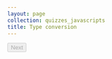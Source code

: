 ```yaml
---
layout: page
collection: quizzes_javascripts
title: Type conversion
---
```


<!-- <div id="result" class='margin-tb-md'></div> -->
<div id="quizContent"></div>

<button id="nextQuestion" disabled="true" onclick="nextQuestionBtnHandler();">Next</button>

<script src="//d3js.org/d3.v3.min.js" charset="utf-8"></script>
<script type="text/javascript" src="/assets/scripts/charts/gauge.js"></script>
<script type="text/javascript">
    var quizContent = {
        questions: [
            {
                body: '' +
'<p>What will be the result of the following statement?</p>\n' +
'<div class="language-javascript highlighter-rouge"><pre class="highlight"><code><span class="mf">3.14</span><span class="p">.</span><span class="nx">toString</span><span class="p">();</span>\n' +
'</code></pre>\n' +
'</div>\n' +
'',
                answers: [
                    '<code class="highlighter-rouge">3</code>',
                    '<code class="highlighter-rouge">3.14</code>',
                    '<code class="highlighter-rouge">"3.14"</code>',
                    'error',
                ],
                correctAnswer: 2
            },
            {
                body: '' + 
'<p>What will be the result of the following statement?</p>\n'+
'<div class="language-javascript highlighter-rouge"><pre class="highlight"><code><span class="p">(</span><span class="o">-</span><span class="kc">Infinity</span><span class="p">).</span><span class="nx">toString</span><span class="p">();</span>\n'+
'</code></pre>\n'+
'</div>\n'+
'',
                answers: [
                    '<code class="highlighter-rouge">-Infinity</code>',
                    '<code class="highlighter-rouge">Infinity</code>',
                    'error',
                ],
                correctAnswer: 0
            },
            {
                body: '' + 
'<p>What will be the result of the following statement?</p>\n'+

'<div class="language-javascript highlighter-rouge"><pre class="highlight"><code><span class="nb">String</span><span class="p">(</span><span class="kc">true</span><span class="p">);</span>\n'+
'</code></pre>\n'+
'</div>\n'+
'',
                answers: [
                    '<code class="highlighter-rouge">true</code>',
                    '<code class="highlighter-rouge">"true"</code>',
                    'error',
                ],
                correctAnswer: 1
            },
            {
                body: '' + 
'<p>What will be the result of the object to string conversion?</p>\n'+

'<div class="language-javascript highlighter-rouge"><pre class="highlight"><code><span class="kd">var</span> <span class="nx">obj</span> <span class="o">=</span> <span class="p">{</span> <span class="s2">"a"</span><span class="p">:</span> <span class="mi">1</span> <span class="p">};</span>\n'+

'<span class="nx">console</span><span class="p">.</span><span class="nx">log</span><span class="p">(</span><span class="nx">obj</span><span class="p">.</span><span class="nx">toString</span><span class="p">());</span>\n'+
'</code></pre>\n'+
'</div>\n'+
'',
                answers: [
                    '<code class="highlighter-rouge">"<span class="p">{</span><span class="w"> </span><span class="nt">\'a\'</span><span class="p">:</span><span class="w"> </span><span class="mi">1</span><span class="w"> </span><span class="p">}</span>"</code>',
'<code class="highlighter-rouge">"\'a\': 1"</code>',
'<code class="highlighter-rouge">"a"</code>',
'<code class="highlighter-rouge">"[object Object]"</code>',
'error',

                ],
                correctAnswer: 3
            },
            {
                body: '' +
'<p>What will be the result of the following statement?</p>\n'+

'<div class="language-javascript highlighter-rouge"><pre class="highlight"><code><span class="p">[</span><span class="mi">1</span><span class="p">,</span> <span class="p">[</span><span class="mi">2</span><span class="p">,</span> <span class="mi">3</span><span class="p">],</span> <span class="kc">true</span><span class="p">,</span> <span class="kc">undefined</span><span class="p">,</span> <span class="s1">\'abc\'</span><span class="p">].</span><span class="nx">toString</span><span class="p">();</span>\n'+
'</code></pre>\n'+
'</div>\n'+
'',
                answers: [
                    '<code class="highlighter-rouge">"1,[2,3],true,undefined,abc"</code>',
'<code class="highlighter-rouge">"1,[2,3],true,,abc"</code>',
'<code class="highlighter-rouge">"1,2,3,true,undefined,abc"</code>',
'<code class="highlighter-rouge">"1,2,3,true,,abc"</code>',

                ],
                correctAnswer: 3
            },
            {
                body: '' +
'<p>What will be the result of the following statement?</p>\n'+

'<div class="language-javascript highlighter-rouge"><pre class="highlight"><code><span class="nb">parseInt</span><span class="p">(</span><span class="s1">\'-41.43\'</span><span class="p">);</span>\n'+
'</code></pre>\n'+
'</div>\n'+
'',
                answers: [
                    '41',
                    '41.43',
                    '-41',
                    '-41.43',
                    'NaN',
                    'error',
                ],
                correctAnswer: 2
            },
            {
                body: '' +
'<p>What will be the result of the following statement?</p>\n'+

'<div class="language-javascript highlighter-rouge"><pre class="highlight"><code><span class="nb">parseFloat</span><span class="p">(</span><span class="s1">\'-123.3a43\'</span><span class="p">);</span>\n'+
'</code></pre>\n'+
'</div>\n'+
'',
                answers: [
                    '-123',
                    '-123.3',
                    '-123.343',
                    'NaN',
                    'error',
                ],
                correctAnswer: 1
            },
            {
                body: '' +
'<p>What will be the result of the following statement?</p>\n'+

'<div class="language-javascript highlighter-rouge"><pre class="highlight"><code><span class="nb">parseInt</span><span class="p">(</span><span class="s1">\'a123\'</span><span class="p">);</span>\n'+
'</code></pre>\n'+
'</div>\n'+
'',
                answers: [
                    '123',
                    'NaN',
                    'error',
                ],
                correctAnswer: 1
            },
            {
                body: '' +
'<p>What will be the result of the following statement?</p>\n'+

'<div class="language-javascript highlighter-rouge"><pre class="highlight"><code><span class="nb">parseFloat</span><span class="p">(</span><span class="s1">\'\'</span><span class="p">);</span>\n'+
'</code></pre>\n'+
'</div>\n'+
'',
                answers: [
                    '0',
                    'NaN',
                    'error',
                ],
                correctAnswer: 1
            },
            {
                body: '' +
'<p>What will be the result of the following statement?</p>\n'+

'<div class="language-javascript highlighter-rouge"><pre class="highlight"><code><span class="o">+</span><span class="s1">\'\'</span>\n'+
'</code></pre>\n'+
'</div>\n'+
'',
                answers: [
                    '0',
                    'NaN',
                    'error',
                ],
                correctAnswer: 0
            },
            {
                body: '' +
'<p>What will be the result of the following statement?</p>\n'+

'<div class="language-javascript highlighter-rouge"><pre class="highlight"><code><span class="o">+</span><span class="s1">\'12zzz\'</span><span class="p">;</span>\n'+
'</code></pre>\n'+
'</div>\n'+
'',
                answers: [
                    '12',
                    'NaN',
                    'error',
                ],
                correctAnswer: 1
            },
            {
                body: '' +
'<p>What will be the result of the following statements?</p>\n'+

'<div class="language-javascript highlighter-rouge"><pre class="highlight"><code><span class="o">+</span><span class="kc">true</span><span class="p">;</span>\n'+
'<span class="nb">parseInt</span><span class="p">(</span><span class="kc">true</span><span class="p">);</span>\n'+
'</code></pre>\n'+
'</div>\n'+
'',
                answers: [
                    '1 and 1',
                    '1 and NaN',
                    'NaN and 1',
                    'NaN and NaN',
                ],
                correctAnswer: 1
            },
            {
                body: '' +
'<p>What will be the result of the following statement?</p>\n'+

'<div class="language-javascript highlighter-rouge"><pre class="highlight"><code><span class="o">+</span><span class="kc">null</span>\n'+
'</code></pre>\n'+
'</div>\n'+
'',
                answers: [
                    '0',
                    'NaN',
                    'error',
                ],
                correctAnswer: 0
            },
            {
                body: '' +
'<p>What will be the result of the following statement?</p>\n'+

'<div class="language-javascript highlighter-rouge"><pre class="highlight"><code><span class="nb">parseInt</span><span class="p">([</span><span class="mi">1</span><span class="p">,</span> <span class="mi">2</span><span class="p">,</span> <span class="mi">3</span><span class="p">]);</span>\n'+
'</code></pre>\n'+
'</div>\n'+
'',
                answers: [
                    '123',
                    '1',
                    '0',
                    'error',

                ],
                correctAnswer: 1
            },
            {
                body: '' +
'<p>What will be the result of the following statement?</p>\n'+

'<div class="language-javascript highlighter-rouge"><pre class="highlight"><code><span class="o">!!</span><span class="s1">\'abc\'</span>\n'+
'</code></pre>\n'+
'</div>\n'+
'',
                answers: [
                    '<code class="highlighter-rouge">\'abc\'</code>',
'<code class="highlighter-rouge">\'!!abc\'</code>',
'true',
'false',
                ],
                correctAnswer: 2
            },
            {
                body: '' +
'<p>What will be the result of the following statement?</p>\n'+

'<div class="language-javascript highlighter-rouge"><pre class="highlight"><code><span class="o">!!</span><span class="mi">0</span>\n'+
'</code></pre>\n'+
'</div>\n'+
'',
                answers: [
                    '<code class="highlighter-rouge">0</code>',
                    '<code class="highlighter-rouge">\'0\'</code>',
                    '<code class="highlighter-rouge">\'!!0\'</code>',
                    'true',
                    'false',
                ],
                correctAnswer: 4
            },
            {
                body: '' +
'<p>What will be the result of the following statement?</p>\n'+

'<div class="language-javascript highlighter-rouge"><pre class="highlight"><code><span class="o">!!</span><span class="p">{}</span>\n'+
'</code></pre>\n'+
'</div>\n'+
'',
                answers: [
                    '<code class="highlighter-rouge">0</code>',
                    '<code class="highlighter-rouge"><span class="p">{}</span></code>',
                    '<code class="highlighter-rouge">\'!!{}\'</code>',
                    'true',
                    'false',

                ],
                correctAnswer: 3
            },
            {
                body: '' +
'<p>What is the type of <code class="highlighter-rouge">nr</code>?</p>\n'+

'<div class="language-javascript highlighter-rouge"><pre class="highlight"><code><span class="kd">var</span> <span class="nx">nr</span> <span class="o">=</span> <span class="k">new</span> <span class="nb">Number</span><span class="p">(</span><span class="mi">2</span><span class="p">);</span>\n'+

'<span class="k">typeof</span> <span class="nx">nr</span><span class="p">;</span>  <span class="c1">// ?</span>\n'+
'</code></pre>\n'+
'</div>\n'+
'',
                answers: [
                    'number',
                    'array',
                    'primitive',
                    'object',
                    'constructor',

                ],
                correctAnswer: 3
            },
        ],
        feedbackMessages: {
            '<100': "Good! There is space for improvement for you! Check out the series of articles about the <a href='/heroes/master-of-variables-type-conversion-part-1-string-and-number/'>Master of Variables converting variables</a> and come back after you've finished it. I bet you'll score higher next time!",
            '100': "Great! You've answered all questions correctly! This is an important achievement in your journey of becoming a Hero of Programming. Keep up the good work!"
        },
        callToAction: 'In case you want to revise some information on type conversion in JavaScript, feel free to check out the series of posts about the <a href="/heroes/master-of-variables-part-1-intro/">Master of Variables converting variables</a>.'
    };
</script>
<script type="text/javascript" src="/assets/scripts/quizzes/quiz.js"></script>
